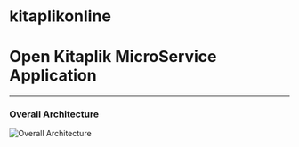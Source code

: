 # kitaplikonline
# Open Kitaplik MicroService Application

---
### Overall Architecture
![Overall Architecture](assets/micoservice.png)
